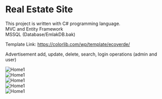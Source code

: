 # Real Estate Site
This project is written with C# programming language.  
MVC and Entity Framework  
MSSQL (Database/EmlakDB.bak)  
 
Template Link: https://colorlib.com/wp/template/ecoverde/  
 
Advertisement add, update, delete, search, login operations (admin and user)  

![Home1](https://imgur.com/l86fFF4)  
![Home1](https://imgur.com/QIxb5jt)  
![Home1](https://imgur.com/52GTmpp)  
![Home1](https://imgur.com/tQy46Ld)  
![Home1](https://imgur.com/xmvI1y0)  
